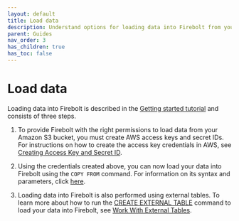 ```yaml
---
layout: default
title: Load data
description: Understand options for loading data into Firebolt from your data lake.
parent: Guides
nav_order: 3
has_children: true
has_toc: false
---
```


# Load data

Loading data into Firebolt is described in the [Getting started tutorial](../getting-started.md) and consists of three steps.

1. To provide Firebolt with the right permissions to load data from your Amazon S3 bucket, you must create AWS access keys and secret IDs. For instructions on how to create the access key credentials in AWS, see [Creating Access Key and Secret ID](../loading-data/creating-access-keys-aws.md).

2. Using the credentials created above, you can now load your data into Firebolt using the `COPY FROM` command. For information on its syntax and parameters, click [here](../../sql_reference/commands/data-management/copy-from.md).

3. Loading data into Firebolt is also performed using external tables. To learn more about how to run the [CREATE EXTERNAL TABLE](../../sql_reference/commands/data-definition/create-external-table.md) command to load your data into Firebolt, see [Work With External Tables](../loading-data/working-with-external-tables.md).

<!-- For information about using Apache Airflow to incrementally load data chronologically, see [Incrementally loading data with Airflow](incrementally-loading-data.md). -->
